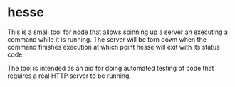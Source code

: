 hesse
=====

This is a small tool for node that allows spinning up a server an executing a
command while it is running. The server will be torn down when the command
finishes execution at which point hesse will exit with its status code.

The tool is intended as an aid for doing automated testing of code that
requires a real HTTP server to be running.
